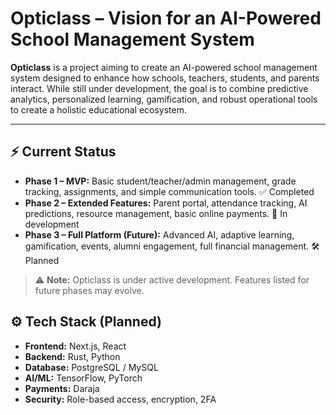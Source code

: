 # Opticlass – Vision for an AI-Powered School Management System

**Opticlass** is a project aiming to create an AI-powered school management system designed to enhance how schools, teachers, students, and parents interact. While still under development, the goal is to combine predictive analytics, personalized learning, gamification, and robust operational tools to create a holistic educational ecosystem.

---

## ⚡ Current Status

- **Phase 1 – MVP:** Basic student/teacher/admin management, grade tracking, assignments, and simple communication tools. ✅ Completed  
- **Phase 2 – Extended Features:** Parent portal, attendance tracking, AI predictions, resource management, basic online payments. 🔄 In development  
- **Phase 3 – Full Platform (Future):** Advanced AI, adaptive learning, gamification, events, alumni engagement, full financial management. 🛠 Planned  

> ⚠️ **Note:** Opticlass is under active development. Features listed for future phases may evolve.


## ⚙️ Tech Stack (Planned)

- **Frontend:** Next.js, React  
- **Backend:** Rust, Python  
- **Database:** PostgreSQL / MySQL  
- **AI/ML:** TensorFlow, PyTorch  
- **Payments:** Daraja 
- **Security:** Role-based access, encryption, 2FA  


